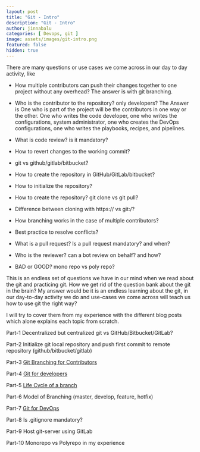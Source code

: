 ```yaml
---
layout: post
title: "Git - Intro"
description: "Git - Intro"
author: jinnabalu
categories: [ Devops, git ]
image: assets/images/git-intro.png
featured: false
hidden: true
---
```

There are many questions or use cases we come across in our day to day activity, like

- How multiple contributors can push their changes together to one project without any overhead? The answer is with git branching.

- Who is the contributor to the repository? only developers? The Answer is One who is part of the project will be the contributors in one way or the other. One who writes the code developer, one who writes the configurations, system administrator, one who creates the DevOps configurations, one who writes the playbooks, recipes, and pipelines.

- What is code review? is it mandatory?
- How to revert changes to the working commit?
- git vs github/gitlab/bitbucket?
- How to create the repository in GitHub/GitLab/bitbucket?
- How to initialize the repository?
- How to create the repository? git clone vs git pull?
- Difference between cloning with https:// vs git:/?
- How branching works in the case of multiple contributors?
- Best practice to resolve conflicts?
- What is a pull request? Is a pull request mandatory? and when?
- Who is the reviewer? can a bot review on behalf? and how?
- BAD or GOOD? mono repo vs poly repo?

This is an endless set of questions we have in our mind when we read about the git and practicing git. How we get rid of the question bank about the git in the brain? My answer would be it is an endless learning about the git, in our day-to-day activity we do and use-cases we come across will teach us how to use git the right way?

I will try to cover them from my experience with the different blog posts which alone explains each topic from scratch.

Part-1 Decentralized but centralized git vs GitHub/Bitbucket/GitLab?

Part-2 Initialize git local repository and push first commit to remote repository (github/bitbucket/gitlab)

Part-3 [Git Branching for Contributors](https://jinnabalu.tech/branch-mangement/)

Part-4 [Git for developers](https://jinnabalu.tech/git-developer-commands/)

Part-5 [Life Cycle of a branch]()

Part-6 Model of Branching (master, develop, feature, hotfix)

Part-7 [Git for DevOps](https://jinnabalu.tech/Git-Cheet-Sheet/)

Part-8 Is .gitignore mandatory?

Part-9 Host git-server using GitLab

Part-10 Monorepo vs Polyrepo in my experience
